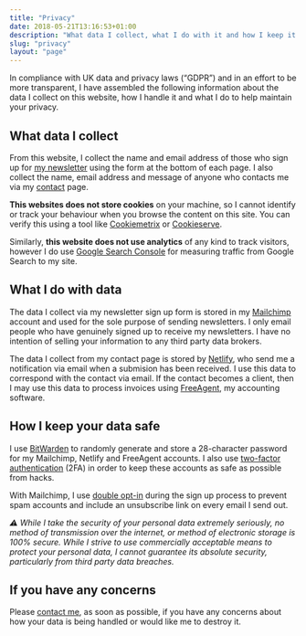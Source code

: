 ```yaml
---
title: "Privacy"
date: 2018-05-21T13:16:53+01:00
description: "What data I collect, what I do with it and how I keep it safe."
slug: "privacy"
layout: "page"
---
```


In compliance with UK data and privacy laws (“GDPR”) and in an effort to be more transparent, I have assembled the following information about the data I collect on this website, how I handle it and what I do to help maintain your privacy.

## What data I collect

From this website, I collect the name and email address of those who sign up for [my newsletter](/newsletter/) using the form at the bottom of each page. I also collect the name, email address and message of anyone who contacts me via my [contact](/contact/) page.
 
**This websites does not store cookies** on your machine, so I cannot identify or track your behaviour when you browse the content on this site. You can verify this using a tool like [Cookiemetrix](https://www.cookiemetrix.com/) or [Cookieserve](https://www.cookieserve.com/).

Similarly, **this website does not use analytics** of any kind to track visitors, however I do use [Google Search Console](https://search.google.com/search-console/) for measuring traffic from Google Search to my site.

## What I do with data

The data I collect via my newsletter sign up form is stored in my [Mailchimp](https://mailchimp.com/features/landing-pages/) account and used for the sole purpose of sending newsletters. I only email people who have genuinely signed up to receive my newsletters. I have no intention of selling your information to any third party data brokers.

The data I collect from my contact page is stored by [Netlify](https://www.netlify.com/), who send me a notification via email when a submision has been received. I use this data to correspond with the contact via email. If the contact becomes a client, then I may use this data to process invoices using [FreeAgent](https://www.freeagent.com/), my accounting software.

## How I keep your data safe

I use [BitWarden](https://bitwarden.com/) to randomly generate and store a 28-character password for my Mailchimp, Netlify and FreeAgent accounts. I also use [two-factor authentication](https://en.wikipedia.org/wiki/Multi-factor_authentication) (2FA) in order to keep these accounts as safe as possible from hacks. 

With Mailchimp, I use [double opt-in](https://kb.mailchimp.com/lists/signup-forms/single-opt-in-vs.-double-opt-in) during the sign up process to prevent spam accounts and include an unsubscribe link on every email I send out.

_⚠️ While I take the security of your personal data extremely seriously, no method of transmission over the internet, or method of electronic storage is 100% secure. While I strive to use commercially acceptable means to protect your personal data, I cannot guarantee its absolute security, particularly from third party data breaches._

## If you have any concerns

Please [contact me](https://harrycresswell.com/contact), as soon as possible, if you have any concerns about how your data is being handled or would like me to destroy it.
